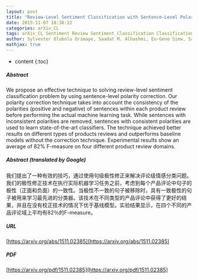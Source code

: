 ```yaml
---
layout: post
title: "Review-Level Sentiment Classification with Sentence-Level Polarity Correction"
date: 2015-11-07 18:38:22
categories: arXiv_CL
tags: arXiv_CL Sentiment Review Sentiment_Classification Classification
author: Sylvester Olubolu Orimaye, Saadat M. Alhashmi, Eu-Gene Siew, Sang Jung Kang
mathjax: true
---
```


* content
{:toc}

##### Abstract
We propose an effective technique to solving review-level sentiment classification problem by using sentence-level polarity correction. Our polarity correction technique takes into account the consistency of the polarities (positive and negative) of sentences within each product review before performing the actual machine learning task. While sentences with inconsistent polarities are removed, sentences with consistent polarities are used to learn state-of-the-art classifiers. The technique achieved better results on different types of products reviews and outperforms baseline models without the correction technique. Experimental results show an average of 82% F-measure on four different product review domains.

##### Abstract (translated by Google)
我们提出了一种有效的技巧，通过使用句级极性修正来解决评论级情感分类问题。我们的极性修正技术在执行实际机器学习任务之前，考虑到每个产品评论中句子的极性（正面和负面）的一致性。当极性不一致的句子被移除时，具有一致极性的句子被用来学习最先进的分类器。该技术在不同类型的产品评论中获得了更好的结果，并且在没有校正技术的情况下优于基线模型。实验结果显示，在四个不同的产品评论域上平均有82％的F-measure。

##### URL
[https://arxiv.org/abs/1511.02385](https://arxiv.org/abs/1511.02385)

##### PDF
[https://arxiv.org/pdf/1511.02385](https://arxiv.org/pdf/1511.02385)

